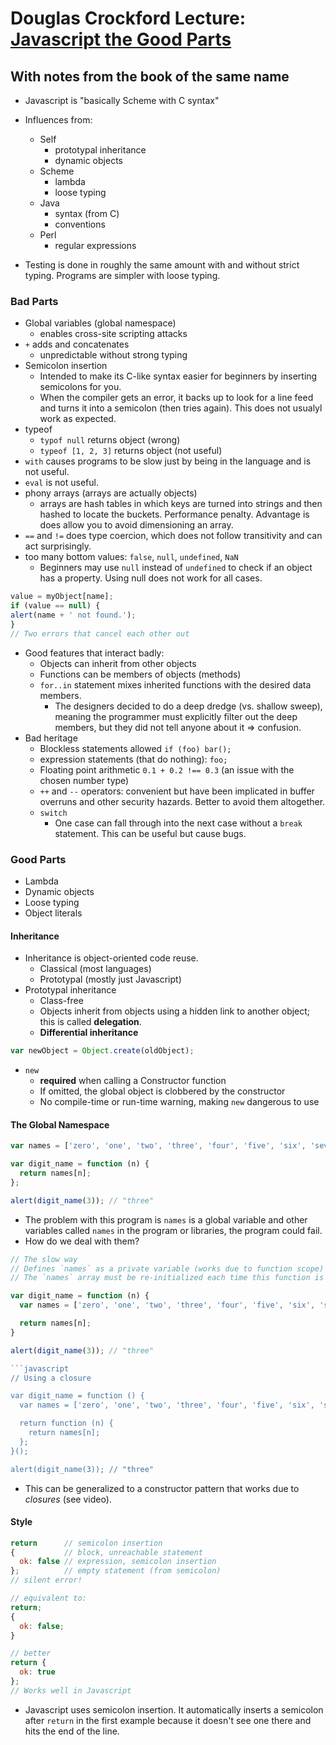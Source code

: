 # Douglas Crockford Lecture: [Javascript the Good Parts](https://www.youtube.com/watch?v=hQVTIJBZook)
## With notes from the book of the same name

* Javascript is "basically Scheme with C syntax"
* Influences from:
  * Self
    * prototypal inheritance
    * dynamic objects
  * Scheme
    * lambda
    * loose typing
  * Java
    * syntax (from C)
    * conventions
  * Perl
    * regular expressions

* Testing is done in roughly the same amount with and without strict typing. Programs are simpler with loose typing.

### Bad Parts
* Global variables (global namespace)
  * enables cross-site scripting attacks
* `+` adds and concatenates
  * unpredictable without strong typing
* Semicolon insertion
  * Intended to make its C-like syntax easier for beginners by inserting semicolons for you.
  * When the compiler gets an error, it backs up to look for a line feed and turns it into a semicolon (then tries again). This does not usualyl work as expected. 
* typeof
  * `typof null` returns object (wrong)
  * `typeof [1, 2, 3]` returns object (not useful)
* `with` causes programs to be slow just by being in the language and is not useful.
* `eval` is not useful.
* phony arrays (arrays are actually objects)
  * arrays are hash tables in which keys are turned into strings and then hashed to locate the buckets. Performance penalty. Advantage is does allow you to avoid dimensioning an array.
* `==` and `!=` does type coercion, which does not follow transitivity and can act surprisingly.
* too many bottom values: `false`, `null`, `undefined`, `NaN`
  * Beginners may use `null` instead of `undefined` to check if an object has a property. Using null does not work for all cases.

```javascript
value = myObject[name];
if (value == null) {
alert(name + ' not found.');
}
// Two errors that cancel each other out
```

* Good features that interact badly:
  * Objects can inherit from other objects
  * Functions can be members of objects (methods)
  * `for..in` statement mixes inherited functions with the desired data members.
    * The designers decided to do a deep dredge (vs. shallow sweep), meaning the programmer must explicitly filter out the deep members, but they did not tell anyone about it => confusion.
* Bad heritage
  * Blockless statements allowed `if (foo) bar();`
  * expression statements (that do nothing): `foo;`
  * Floating point arithmetic `0.1 + 0.2 !== 0.3` (an issue with the chosen number type)
  * `++` and `--` operators: convenient but have been implicated in buffer overruns and other security hazards. Better to avoid them altogether.
  * `switch`
    * One case can fall through into the next case without a `break` statement. This can be useful but cause bugs.

### Good Parts

* Lambda
* Dynamic objects
* Loose typing
* Object literals

#### Inheritance

* Inheritance is object-oriented code reuse.
  * Classical (most languages)
  * Prototypal (mostly just Javascript)
* Prototypal inheritance
  * Class-free
  * Objects inherit from objects using a hidden link to another object; this is called **delegation**.
  * **Differential inheritance**
```javascript
var newObject = Object.create(oldObject);
```

* `new`
  * **required** when calling a Constructor function
  * If omitted, the global object is clobbered by the constructor
  * No compile-time or run-time warning, making `new` dangerous to use

#### The Global Namespace

```javascript
var names = ['zero', 'one', 'two', 'three', 'four', 'five', 'six', 'seven', 'eight', 'nine'];

var digit_name = function (n) {
  return names[n];
};

alert(digit_name(3)); // "three"
```

* The problem with this program is `names` is a global variable and other variables called `names` in the program or libraries, the program could fail.
* How do we deal with them?
```javascript
// The slow way 
// Defines `names` as a private variable (works due to function scope)
// The `names` array must be re-initialized each time this function is called!

var digit_name = function (n) {
  var names = ['zero', 'one', 'two', 'three', 'four', 'five', 'six', 'seven', 'eight', 'nine'];

  return names[n];
}

alert(digit_name(3)); // "three"

```javascript
// Using a closure

var digit_name = function () {
  var names = ['zero', 'one', 'two', 'three', 'four', 'five', 'six', 'seven', 'eight', 'nine'];

  return function (n) {
    return names[n];
  };
}();

alert(digit_name(3)); // "three"
```

* This can be generalized to a constructor pattern that works due to *closures* (see video).

#### Style
```javascript
return      // semicolon insertion
{           // block, unreachable statement
  ok: false // expression, semicolon insertion
};          // empty statement (from semicolon)
// silent error!

// equivalent to:
return;
{
  ok: false;
}

// better
return {
  ok: true
};
// Works well in Javascript
```

* Javascript uses semicolon insertion. It automatically inserts a semicolon after `return` in the first example because it doesn't see one there and hits the end of the line.